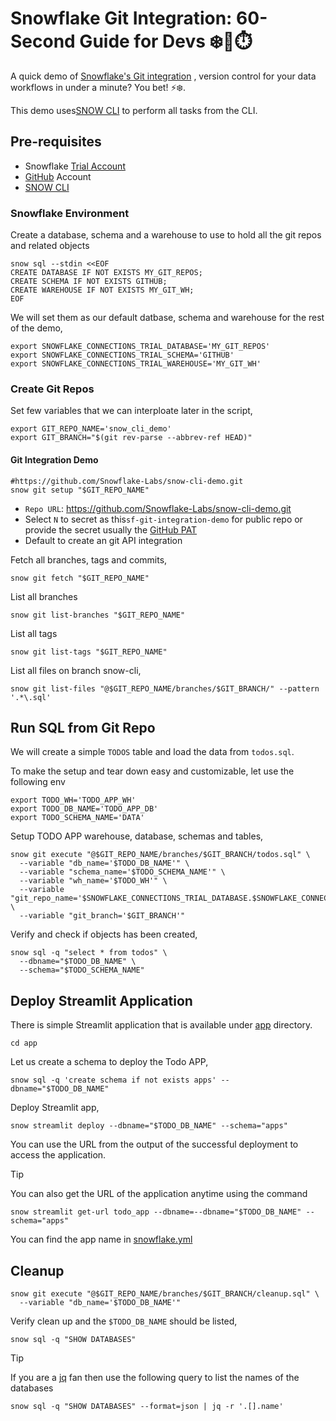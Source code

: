 # Snowflake Git Integration: 60-Second Guide for Devs ❄️🐙⏱️

A quick demo of [Snowflake's Git integration](https://docs.snowflake.com/en/developer-guide/git/git-setting-up) , version control for your data workflows in under a minute? You bet! ⚡❄️.

This demo uses[SNOW CLI](https://docs.snowflake.com/en/developer-guide/snowflake-cli/index) to perform all tasks from the CLI.

## Pre-requisites

- Snowflake [Trial Account](https://signup.snowflake.com/)
- [GitHub](https://github.com) Account
- [SNOW CLI](https://docs.snowflake.com/en/developer-guide/snowflake-cli/index)

### Snowflake Environment

Create a database, schema and a warehouse to use to hold all the git repos and related objects

```shell
snow sql --stdin <<EOF
CREATE DATABASE IF NOT EXISTS MY_GIT_REPOS;
CREATE SCHEMA IF NOT EXISTS GITHUB;
CREATE WAREHOUSE IF NOT EXISTS MY_GIT_WH;
EOF
```

We will set them as our default datbase, schema and warehouse for the rest of the demo,

```shell
export SNOWFLAKE_CONNECTIONS_TRIAL_DATABASE='MY_GIT_REPOS'
export SNOWFLAKE_CONNECTIONS_TRIAL_SCHEMA='GITHUB'
export SNOWFLAKE_CONNECTIONS_TRIAL_WAREHOUSE='MY_GIT_WH'
```

### Create Git Repos

Set few variables that we can interploate later in the script,

```shell
export GIT_REPO_NAME='snow_cli_demo'
export GIT_BRANCH="$(git rev-parse --abbrev-ref HEAD)"
```

#### Git Integration Demo

```shell
#https://github.com/Snowflake-Labs/snow-cli-demo.git
snow git setup "$GIT_REPO_NAME"
```

* `Repo URL`: https://github.com/Snowflake-Labs/snow-cli-demo.git
* Select `N` to secret as this`sf-git-integration-demo` for public repo or provide the secret usually the [GitHub PAT](https://docs.github.com/en/authentication/keeping-your-account-and-data-secure/managing-your-personal-access-tokens)
* Default to create an git API integration

Fetch all branches, tags and commits,

```shell
snow git fetch "$GIT_REPO_NAME"
```

List all branches

```shell
snow git list-branches "$GIT_REPO_NAME"
```

List all tags

```shell
snow git list-tags "$GIT_REPO_NAME"
```

List all files on branch snow-cli,

```shell
snow git list-files "@$GIT_REPO_NAME/branches/$GIT_BRANCH/" --pattern '.*\.sql'
```

## Run SQL from Git Repo

We will create a simple `TODOS` table and load the data from `todos.sql`.

To make the setup and tear down easy and customizable, let use the following env

```shell
export TODO_WH='TODO_APP_WH'
export TODO_DB_NAME='TODO_APP_DB'
export TODO_SCHEMA_NAME='DATA'
```

Setup TODO APP warehouse, database, schemas and tables,

```shell
snow git execute "@$GIT_REPO_NAME/branches/$GIT_BRANCH/todos.sql" \
  --variable "db_name='$TODO_DB_NAME'" \
  --variable "schema_name='$TODO_SCHEMA_NAME'" \
  --variable "wh_name='$TODO_WH'" \
  --variable "git_repo_name='$SNOWFLAKE_CONNECTIONS_TRIAL_DATABASE.$SNOWFLAKE_CONNECTIONS_TRIAL_SCHEMA.$GIT_REPO_NAME'" \
  --variable "git_branch='$GIT_BRANCH'"
```

Verify and check if objects has been created,

```shell
snow sql -q "select * from todos" \
  --dbname="$TODO_DB_NAME" \
  --schema="$TODO_SCHEMA_NAME"
```

## Deploy Streamlit Application

There is simple Streamlit application that is available under [app](./app) directory.

```shell
cd app
```

Let us create a schema to deploy the Todo APP,

```shell
snow sql -q 'create schema if not exists apps' --dbname="$TODO_DB_NAME"
```

Deploy Streamlit app,

```shell
snow streamlit deploy --dbname="$TODO_DB_NAME" --schema="apps"
```

You can use the URL from the output of the successful deployment to access the application.

>[!TIP]
> You can also get the URL of the application anytime using the command
>```shell
> snow streamlit get-url todo_app --dbname=--dbname="$TODO_DB_NAME" --schema="apps"
> ```
> You can find the app name in [snowflake.yml](./app/snowflake.yml)

## Cleanup

```shell
snow git execute "@$GIT_REPO_NAME/branches/$GIT_BRANCH/cleanup.sql" \
  --variable "db_name='$TODO_DB_NAME'"
```

Verify clean up and the `$TODO_DB_NAME` should be listed,

```shell
snow sql -q "SHOW DATABASES"
```

> [!TIP]
> If you are a [jq](https://jqlang.github.io/jq/) fan then use the following query to list the names of the databases
> ```shell
> snow sql -q "SHOW DATABASES" --format=json | jq -r '.[].name'
> ```